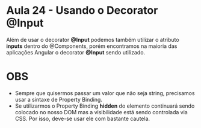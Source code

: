 # Aula 24 - Usando o Decorator @Input

Além de usar o decorator **@Input** podemos também utilizar o atributo **inputs** dentro do @Components, porém encontramos na maioria das aplicações Angular o decorator **@Input** sendo utilizado.

# OBS

- Sempre que quisermos passar um valor que não seja string, precisamos usar a sintaxe de Property Binding.
- Se utilizarmos o Property Binding **hidden** do elemento continuará sendo colocado no nosso DOM mas a visibilidade está sendo controlada via CSS. Por isso, deve-se usar ele com bastante cautela.
